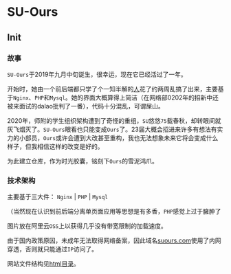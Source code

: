 # SU-Ours

## Init

### 故事

`SU-Ours`于2019年九月中旬诞生，很幸运，现在它已经活过了一年。

开始时，她由一个前后端都只学了个一知半解的[人](https://github.com/flwfdd)花了约两周乱搞了出来，主要基于`Nginx`、`PHP`和`Mysql`。她的界面大概算得上简洁（在网络部0202年的招新中还被来面试的dalao批判了一番），代码十分混乱，可谓屎山。

2020年，师附的学生组织架构遭到了奇怪的重组，`SU`悠悠`75`载春秋，却转眼间就灰飞烟灭了。`SU-Ours`眼看也只能变成`Ours`了。23届大概会招进来许多有想法有实力的小部员，`Ours`或许会遭到大改甚至重构，我也无法想象未来它将会变成什么样子，但我相信这样的改变是好的。

为此建立仓库，作为时光胶囊，铭刻下`Ours`的雪泥鸿爪。

### 技术架构

主要基于三大件： `Nginx` | `PHP` | `Mysql`

（当然现在认识到前后端分离单页面应用等思想是有多香，`PHP`感觉上过于臃肿了

图片放在阿里云`OSS`上以获得几乎没有带宽限制的加载速度。

由于国内政策原因，未成年无法取得网络备案，因此域名[suours.com](http://suours.com)使用了内网穿透，否则就只能通过`IP`访问了。

网站文件结构见[html目录](https://github.com/SF-ND/ours/tree/master/html)。

